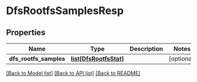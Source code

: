 # DfsRootfsSamplesResp

## Properties
Name | Type | Description | Notes
------------ | ------------- | ------------- | -------------
**dfs_rootfs_samples** | [**list[DfsRootfsStat]**](DfsRootfsStat.md) |  | [optional] 

[[Back to Model list]](../README.md#documentation-for-models) [[Back to API list]](../README.md#documentation-for-api-endpoints) [[Back to README]](../README.md)



